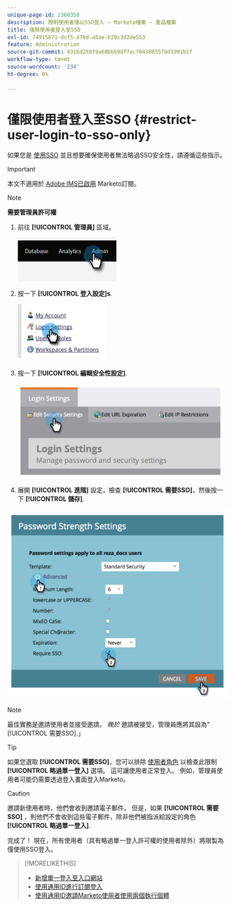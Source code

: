 ```yaml
---
unique-page-id: 2360358
description: 限制使用者僅以SSO登入 — Marketo檔案 — 產品檔案
title: 僅限使用者登入至SSO
exl-id: 74915871-dcf5-478d-a5ae-b20c3d2de553
feature: Administration
source-git-commit: 431bd258f9a68bbb9df7acf043085578d3d91b1f
workflow-type: tm+mt
source-wordcount: '234'
ht-degree: 0%

---
```


# 僅限使用者登入至SSO {#restrict-user-login-to-sso-only}

如果您是 [使用SSO](/help/marketo/product-docs/administration/additional-integrations/add-single-sign-on-to-a-portal.md) 並且想要確保使用者無法略過SSO安全性，請遵循這些指示。

>[!IMPORTANT]
>
>本文不適用於 [Adobe IMS已啟用](/help/marketo/product-docs/administration/marketo-with-adobe-identity/adobe-identity-management-overview.md) Marketo訂閱。

>[!NOTE]
>
>**需要管理員許可權**

1. 前往 **[!UICONTROL 管理員]** 區域。

   ![](assets/restrict-user-login-to-sso-only-1.png)

1. 按一下 **[!UICONTROL 登入設定]s**.

   ![](assets/restrict-user-login-to-sso-only-2.png)

1. 按一下 **[!UICONTROL 編輯安全性設定]**.

   ![](assets/restrict-user-login-to-sso-only-3.png)

1. 展開 **[!UICONTROL 進階]** 設定，檢查 **[!UICONTROL 需要SSO]**，然後按一下 **[!UICONTROL 儲存]**.

![](assets/restrict-user-login-to-sso-only-4.png)

>[!NOTE]
>
>最佳實務是邀請使用者並接受邀請。 _晚於_ 邀請被接受，管理員應將其設為&quot;[!UICONTROL 需要SSO].」

>[!TIP]
>
>如果您選取 **[!UICONTROL 需要SSO]**，您可以排除 [使用者角色](/help/marketo/product-docs/administration/users-and-roles/create-delete-edit-and-change-a-user-role.md) 以檢查此限制 **[!UICONTROL 略過單一登入]** 選項。 這可讓使用者正常登入。 例如，管理員使用者可能仍需要透過登入畫面登入Marketo。

>[!CAUTION]
>
>邀請新使用者時，他們會收到邀請電子郵件。 但是，如果 **[!UICONTROL 需要SSO]** ，則他們不會收到這些電子郵件，除非他們被指派給設定的角色 **[!UICONTROL 略過單一登入]**.

完成了！ 現在，所有使用者（具有略過單一登入許可權的使用者除外）將限製為僅使用SSO登入。

>[!MORELIKETHIS]
>
>* [新增單一登入至入口網站](/help/marketo/product-docs/administration/additional-integrations/add-single-sign-on-to-a-portal.md)
>* [使用通用ID進行訂閱登入](/help/marketo/product-docs/administration/settings/using-a-universal-id-for-subscription-login.md)
>* [使用通用ID邀請Marketo使用者使用兩個執行個體](https://nation.marketo.com/t5/Knowledgebase/Inviting-Marketo-Users-to-Two-Instances-with-Universal-ID-UID/ta-p/251122)
